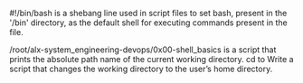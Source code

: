  #!/bin/bash is a shebang line used in script files to set bash, present in the '/bin' directory, as the default shell for executing commands present in the file.

/root/alx-system_engineering-devops/0x00-shell_basics is a script that prints the absolute path name of the current working directory.
cd to Write a script that changes the working directory to the user’s home directory.
